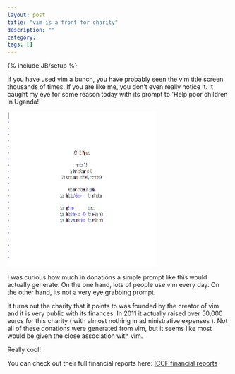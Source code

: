 ```yaml
---
layout: post
title: "vim is a front for charity"
description: ""
category: 
tags: []
---
```

{% include JB/setup %}

If you have used vim a bunch, you have probably seen the vim title screen thousands of times. If you are like me, you don't even really notice it. It caught my eye for some reason today with its prompt to 'Help poor children in Uganda!'

<img src ="/assets/images/vimscreenshot.jpg"
alt="MVPS by year" width='337' height='350' ></img>

I was curious how much in donations a simple prompt like this would actually generate. On the one hand, lots of people use vim every day. On the other hand, its not a very eye grabbing prompt. 

It turns out the charity that it points to was founded by the creator of vim and it is very public with its finances. In 2011 it actually raised over 50,000 euros for this charity ( with almost nothing in administrative expenses ). Not all of these donations were generated from vim, but it seems like most would be given the close association with vim.

Really cool!

You can check out their full financial reports here: <a href="http://iccf-holland.org/iccf.html">ICCF financial reports</a>